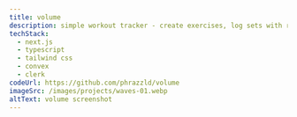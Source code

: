 ```yaml
---
title: volume
description: simple workout tracker - create exercises, log sets with reps and weight, and view your workout history
techStack:
  - next.js
  - typescript
  - tailwind css
  - convex
  - clerk
codeUrl: https://github.com/phrazzld/volume
imageSrc: /images/projects/waves-01.webp
altText: volume screenshot
---
```

